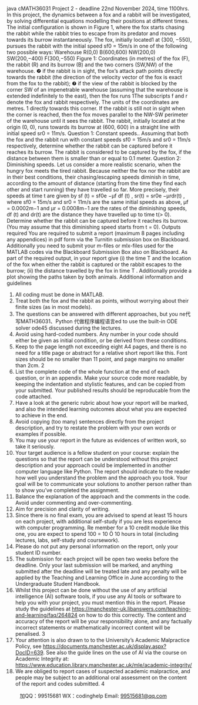 java cMATH36031 Project 2 - deadline 22nd November 2024, time 1100hrs.
In this project, the dynamics between a fox and a rabbit will be investigated, by solving
differential equations modelling their positions at different times. The initial configuration
is shown in Figure 1, where the fox starts chasing the rabbit while the rabbit tries to escape
from its predator and moves towards its burrow instantaneously. The fox, initially located1
at (300, −550), pursues the rabbit with the initial speed sf0 = 15m/s in one of the following
two possible ways:
Warehouse
R(0,0)
B(600,600)
NW(200,0)
SW(200,−400)
F(300,−550)
Figure 1: Coordinates (in metres) of the fox (F), the rabbit (R) and its burrow (B) and the
two corners (SW,NW) of the warehouse.
❼ if the rabbit is in sight, the fox’s attack path points directly towards the rabbit (the
direction of the velocity vector of the fox is exact from the fox to the rabbit);
❼ if the view of the rabbit is blocked by the corner SW of an impenetrable warehouse
(assuming that the warehouse is extended indefinitely to the east), then the fox runs
1The subscripts f and r denote the fox and rabbit respectively. The units of the coordinates are metres.
1
directly towards this corner. If the rabbit is still not in sight when the corner is reached,
then the fox moves parallel to the NW-SW perimeter of the warehouse until it sees the
rabbit.
The rabbit, initially located at the origin (0, 0), runs towards its burrow at (600, 600) in
a straight line with initial speed sr0 = 11m/s.
Question 1: Constant speeds.. Assuming that both the fox and the rabbit run with
constant speeds sf0 = 15m/s and sr0 = 11m/s respectively, determine whether the rabbit
can be captured before it reaches its burrow. The rabbit is considered to be captured by the
fox, if the distance between them is smaller than or equal to 0.1 meter.
Question 2: Diminishing speeds. Let us consider a more realistic scenario, when
the hungry fox meets the tired rabbit. Because neither the fox nor the rabbit are in their
best conditions, their chasing/escaping speeds diminish in time, according to the amount of
distance (starting from the time they find each other and start running) they have travelled
so far. More precisely, their speeds at time t are given by
sf (t) = sf0e
−µf df (t)
, sr(t) = sr0e
−µrdr(t)
,
where sf0 = 15m/s and sr0 = 11m/s are the same initial speeds as above, µf = 0.0002m−1
and µr = 0.0008m−1 are the rates of the diminishing speeds, df (t) and dr(t) are the distance
they have travelled up to time t(> 0). Determine whether the rabbit can be captured before
it reaches its burrow. (You may assume that this diminishing speed starts from t = 0).
Outputs required You are required to submit a report (maximum 8 pages including
any appendices) in pdf form via the Turnitin submission box on Blackboard. Additionally
you need to submit your m-files or mlx-files used for the MATLAB codes via the Blackboard
Submission Box also on Blackboard. As part of the required output, in your report give
(i) the time T and the location of the fox when either the rabbit is captured or the rabbit
escapes to the burrow; (ii) the distance travelled by the fox in time T . Additionally provide
a plot showing the paths taken by both animals.
Additional information and guidelines
1. All coding must be done in MATLAB.
2. Treat both the fox and the rabbit as points, without worrying about their finite sizes
(as in most models).
3. The questions can be answered with different approaches, but you ne代 写MATH36031、Python
代做程序编程语言ed to use the
built-in ODE solver ode45 discussed during the lectures.
4. Avoid using hard-coded numbers. Any number in your code should either be given as
initial condition, or be derived from these conditions.
5. Keep to the page length not exceeding eight A4 pages, and there is no need for a title
page or abstract for a relative short report like this. Font sizes should be no smaller
than 11 point, and page margins no smaller than 2cm.
2
6. List the complete code of the whole function at the end of each question, or in an
appendix. Make your source code more readable, by keeping the indentation and
stylistic features, and can be copied from your submitted. Your published results
should be reproducable from the code attached.
7. Have a look at the generic rubric about how your report will be marked, and also the
intended learning outcomes about what you are expected to achieve in the end.
8. Avoid copying (too many) sentences directly from the project description, and try to
restate the problem with your own words or examples if possible.
9. You may use your report in the future as evidences of written work, so take it seriously.
10. Your target audience is a fellow student on your course: explain the questions so that
the report can be understood without this project description and your approach could
be implemented in another computer language like Python. The report should indicate
to the reader how well you understand the problem and the approach you took. Your
goal will be to communicate your solutions to another person rather than to show
you’ve completed the assignment.
11. Balance the explanation of the approach and the comments in the code. Avoid under commenting and over-commenting.
12. Aim for precision and clarity of writing.
13. Since there is no final exam, you are advised to spend at least 15 hours on each project,
with additional self-study if you are less experience with computer programming. Re member for a 10 credit module like this one, you are expect to spend 100 = 10 Ö 10
hours in total (including lectures, labs, self-study and coursework).
14. Please do not put any personal information on the report, only your student ID number.
15. The submission for each project will be open two weeks before the deadline. Only
your last submission will be marked, and anything submitted after the deadline will
be treated late and any penalty will be applied by the Teaching and Learning Office
in June according to the Undergraduate Student Handbook.
16. Whilst this project can be done without the use of any artificial intelligence (AI)
software tools, if you use any AI tools or software to help you with your
project, you must mention this in the report. Please study the guidelines
at
https://manchester-uk.libanswers.com/teaching-and-learning/faq/264824
on how to do this correctly.
The content and accuracy of the report will be your responsibility alone,
and any factually incorrect statements or mathematically incorrect content
will be penalised.
3
17. Your attention is also drawn to to the University’s Academic Malpractice Policy, see
https://documents.manchester.ac.uk/display.aspx?DocID=639. See also the guide lines on the use of AI via the course on Academic Integrity at:
https://www.education.library.manchester.ac.uk/mle/academic-integrity/
18. We are obliged to report cases of suspected academic malpractice, and people may
be subject to an additional oral assessment on the content of the report and codes
submitted.
4

         
加QQ：99515681  WX：codinghelp  Email: 99515681@qq.com
